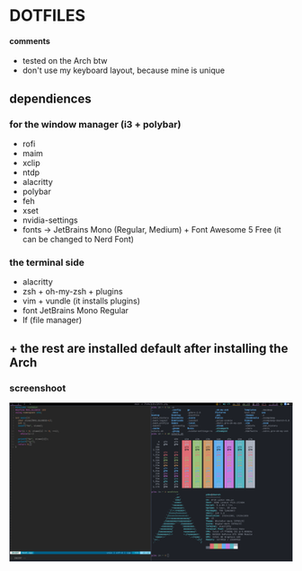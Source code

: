 # DOTFILES
#### comments
+ tested on the Arch btw
+ don't use my keyboard layout, because mine is unique
## dependiences
### for the window manager (i3 + polybar)
+ rofi
+ maim
+ xclip
+ ntdp
+ alacritty
+ polybar
+ feh
+ xset
+ nvidia-settings
+ fonts -> JetBrains Mono (Regular, Medium) + Font Awesome 5 Free (it can be changed to Nerd Font)
### the terminal side
+ alacritty
+ zsh + oh-my-zsh + plugins
+ vim + vundle (it installs plugins)
+ font JetBrains Mono Regular
+ lf (file manager)
## + the rest are installed default after installing the Arch
### screenshoot
![photo.png](photo.png)

